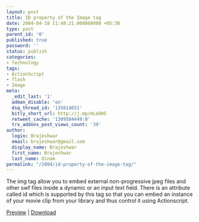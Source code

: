 ```yaml
---
layout: post
title: ID property of the Image tag
date: 2004-04-18 11:48:21.000000000 +05:30
type: post
parent_id: '0'
published: true
password: ''
status: publish
categories:
- Technology
tags:
- ActionScript
- flash
- Image
meta:
  _edit_last: '1'
  adman_disable: 'on'
  dsq_thread_id: '135614651'
  bitly_short_url: http://j.mp/mLeDH5
  retweet_cache: '1309584449:0'
  trx_addons_post_views_count: '39'
author:
  login: Brajeshwar
  email: brajeshwar@gmail.com
  display_name: Brajeshwar
  first_name: Brajeshwar
  last_name: Oinam
permalink: "/2004/id-property-of-the-image-tag/"
---
```

<p>The img tag allow you to embed external non-progressive jpeg files and other swf files inside a dynamic or an input text field. There is an attribute called id which is supported by this tag so that you can embed an instance of your movie clip from your library and thus control it using Actionscript.</p>
<p><a href="http://downloads.brajeshwar.com/flashmx2004/idInsideTextField/" title="id attribute of image tag">Preview</a> | <a href="http://downloads.brajeshwar.com/flashmx2004/idInsideTextField/idInsideTextField.zip" title="download">Download</a></p>
